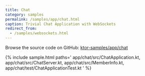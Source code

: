 ```yaml
---
title: Chat
category: samples
permalink: /samples/app/chat.html
caption: Trivial Chat Application with WebSockets
redirect_from:
  - /samples/websockets.html
---
```


Browse the source code on GitHub: [ktor-samples/app/chat](https://github.com/ktorio/ktor-samples/tree/master/app/chat)

{% include sample.html paths='
    app/chat/src/ChatApplication.kt,
    app/chat/src/ChatServer.kt,
    app/chat/src/MemberInfo.kt,
    app/chat/test/ChatApplicationTest.kt
' %}

